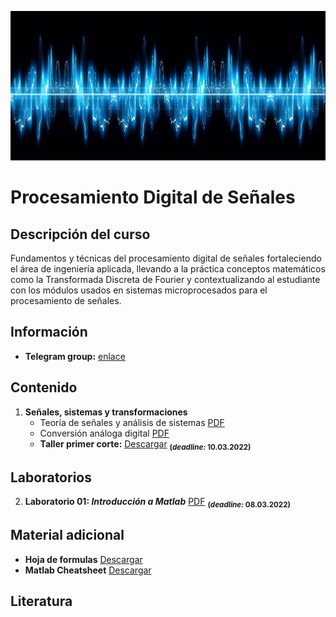 [![banner](/_assets/pics/bannerLST.png)](https://github.com/marcoteran/dsp)
# Procesamiento Digital de Señales

## Descripción del curso
Fundamentos y técnicas del procesamiento digital de señales fortaleciendo el área de ingeniería aplicada, llevando a la práctica conceptos matemáticos como la Transformada Discreta de Fourier y contextualizando al estudiante con los módulos usados en sistemas microprocesados para el procesamiento de señales.

## Información
* **Telegram group:** [enlace](https://t.me/+MylAIS92RX02YTRh)
<!---* **Google classroom:** [enlace](https://classroom.google.com/c/NDU4NDA0NTkxMTg2?cjc=wyqzau2) Código: wyqzau2--->

## Contenido

1. **Señales, sistemas y transformaciones**
	* Teoría de señales y análisis de sistemas [PDF](https://github.com/marcoteran/dsp/raw/master/lectures/01_dsp_signaltheory.pdf)
	* Conversión análoga digital [PDF](https://github.com/marcoteran/dsp/raw/master/lectures/02_dsp_adconversion.pdf)
	- **Taller primer corte:** [Descargar](https://github.com/marcoteran/dsp/raw/master/homeworks/DSP_taller01.pdf) <sub>**(*deadline:* 10.03.2022)**</sub>

## Laboratorios
2. **Laboratorio 01: *Introducción a Matlab*** [PDF](https://github.com/marcoteran/dsp/raw/master/laboratory/DSP_LAB01_IntrotoMatlab.pdf) <sub>**(*deadline:* 08.03.2022)**</sub>

## Material adicional

* **Hoja de formulas** [Descargar](https://github.com/marcoteran/dsp/raw/master/mathsheets/mathsheetbasic.pdf)
* **Matlab Cheatsheet** [Descargar](https://github.com/marcoteran/dsp/raw/master/laboratory/introtomatlab/documentation/MatlabCheatsheet.pdf)

## Literatura

